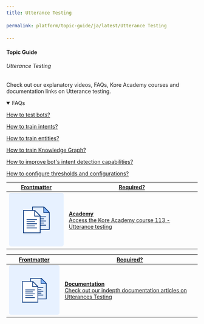 ```yaml
---
title: Utterance Testing

permalink: platform/topic-guide/ja/latest/Utterance Testing

---
```

#### Topic Guide
###### Utterance Testing


  Check out our explanatory videos, FAQs, Kore Academy courses and documentation links on Utterance testing.



<details open>
  <summary>FAQs
  </summary>

  <a class="doc-link" target="_blank" href="https://developer.kore.ai/docs/bots/test-your-bot/testing-your-bot-with-nlp/">
 
  How to test bots?

</a>

<a class="doc-link" target="_blank" href="https://developer.kore.ai/docs/bots/chatbot-overview/nlp-guide/#Intent_Detection">
 
  How to train intents?

</a>


<a class="doc-link" target="_blank" href="https://developer.kore.ai/docs/bots/chatbot-overview/nlp-guide/#Entity_Detection">
 
  How to train entities?

</a>


<a class="doc-link" target="_blank" href="https://developer.kore.ai/docs/bots/chatbot-overview/nlp-guide/#Knowledge_Graph">

  How to train Knowledge Graph?

</a>

  <a class="doc-link" target="_blank" href="https://developer.kore.ai/docs/bots/nlp/additional-notes-nlp-settings-guidelines/">

  How to improve bot's intent detection capabilities?

</a>
  
  <a class="doc-link" target="_blank" href="https://developer.kore.ai/docs/bots/nlp/user-utterances/#ml-parameters">

  How to configure thresholds and configurations?

</a>

</details>



<a class="doc-link" target="_blank" href="https://academy.kore.ai/learningpath/course-113---test-and-debug---utterance-testing">
 

| Frontmatter | Required? |
|-------------|-------------|
| ![alt text](images/docIcon.svg "Title") | **Academy**  <br /> Access the Kore Academy course 113 - Utterance testing | 


</a>


<a class="doc-link" target="_blank" href="https://developer.kore.ai/docs/bots/test-your-bot/testing-your-bot-with-nlp/">
 

| Frontmatter | Required? |
|-------------|-------------|
| ![alt text](images/docIcon.svg "Title") | **Documentation**  <br /> Check out our indepth documentation articles on Utterances Testing | 


</a>

